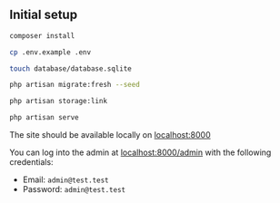 

## Initial setup

```sh
composer install

cp .env.example .env

touch database/database.sqlite

php artisan migrate:fresh --seed

php artisan storage:link

php artisan serve
```

The site should be available locally on [localhost:8000](http://localhost:8000)

You can log into the admin at [localhost:8000/admin](http://localhost:8000/admin) with the following credentials:

- Email: `admin@test.test`
- Password: `admin@test.test`
